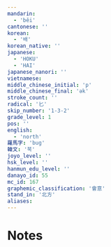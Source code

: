 ```yaml
---
mandarin:
  - 'běi'
cantonese: ''
korean:
  - '배'
korean_native: ''
japanese:
  - 'HOKU'
  - 'HAI'
japanese_nanori: ''
vietnamese:
middle_chinese_initial: 'p'
middle_chinese_final: 'ək'
stroke_count: ''
radical: '匕'
skip_number: '1-3-2'
grade_level: 1
pos: ''
english:
  - 'north'
羅馬字: 'bug'
韓文: '북'
joyo_level: ''
hsk_level: ''
hanmun_edu_level: ''
danayo_id: 55
mc_id: 167
graphemic_classification: '會意'
stand_in: '北方'
aliases:
---
```


# Notes
